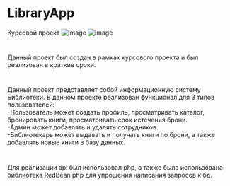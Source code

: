 # LibraryApp
Курсовой проект
![image](https://user-images.githubusercontent.com/49001639/136587377-b93edebf-03b3-4d49-8e99-455a6ecd0f14.png)
![image](https://user-images.githubusercontent.com/49001639/136587656-1d753f72-ece5-4ebd-ad1a-d90b05849f7d.png)

#
Данный проект был создан в рамках курсового проекта и был реализован в краткие сроки.
#
Данный проект представляет собой информационную систему Библиотеки.
В данном проекте реализован функционал для 3 типов пользователей:  
-Пользователь может создать профиль, просматривать каталог, бронировать книги, просматривать срок истечения брони.  
-Админ может добавлять и удалять сотрудников.  
-Библиотекарь может выдавать и получать книги по брони, а также добавлять новые книги в базу данных.  

# 
Для реализации api был использовал php, а также была использована библиотека RedBean php для упрощения написания запросов к бд.




